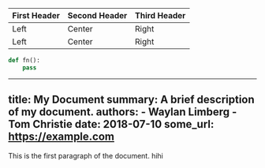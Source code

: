 First Header | Second Header | Third Header
:----------- |:------------- | :-----------
Left         | Center        | Right
Left         | Center        | Right

```python
def fn():
    pass
```
 
---
title: My Document
summary: A brief description of my document.
authors:
    - Waylan Limberg
    - Tom Christie
date: 2018-07-10
some_url: https://example.com
---
This is the first paragraph of the document.
hihi